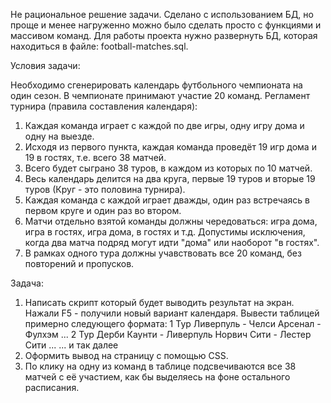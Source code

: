 Не рациональное решение задачи. Сделано с использованием БД, но проще и менее нагруженно можно было сделать просто с функциями и массивом команд.
Для работы проекта нужно развернуть БД, которая находиться в файле: football-matches.sql.

Условия задачи:

Необходимо сгенерировать календарь футбольного чемпионата на один сезон.
В чемпионате принимают участие 20 команд.
Регламент турнира (правила составления календаря):
1. Каждая команда играет с каждой по две игры, одну игру дома и одну на выезде.
2. Исходя из первого пункта, каждая команда проведёт 19 игр дома и 19 в гостях, т.е. всего 38 матчей.
3. Всего будет сыграно 38 туров, в каждом из которых по 10 матчей.
4. Весь календарь делится на два круга, первые 19 туров и вторые 19 туров (Круг - это половина турнира).
5. Каждая команда с каждой играет дважды, один раз встречаясь в первом круге и один раз во втором.
6. Матчи отдельно взятой команды должны чередоваться: игра дома, игра в гостях, игра дома, в гостях и т.д. Допустимы исключения, когда два матча подряд могут идти "дома" или наоборот "в гостях".
7. В рамках одного тура должны учавствовать все 20 команд, без повторений и пропусков.

Задача:

1. Написать скрипт который будет выводить результат на экран. Нажали F5 - получили новый вариант календаря.
Вывести таблицей примерно следующего формата:
1 Тур
Ливерпуль - Челси
Арсенал - Фулхэм
...
2 Тур
Дерби Каунти - Ливерпуль
Норвич Сити - Лестер Сити
...
... и так далее
3. Оформить вывод на страницу с помощью CSS.
4. По клику на одну из команд в таблице подсвечиваются все 38 матчей с её участием, как бы выделяесь на фоне остального расписания.
